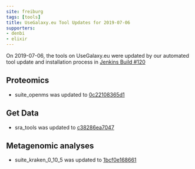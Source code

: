 ```yaml
---
site: freiburg
tags: [tools]
title: UseGalaxy.eu Tool Updates for 2019-07-06
supporters:
- denbi
- elixir
---
```


On 2019-07-06, the tools on UseGalaxy.eu were updated by our automated tool update and installation process in [Jenkins Build #120](https://build.galaxyproject.eu/job/usegalaxy-eu/job/install-tools/#120/)


## Proteomics

- suite_openms was updated to [0c22108365d1](https://toolshed.g2.bx.psu.edu/view/galaxyp/suite_openms/0c22108365d1)

## Get Data

- sra_tools was updated to [c38286ea7047](https://toolshed.g2.bx.psu.edu/view/iuc/sra_tools/c38286ea7047)

## Metagenomic analyses

- suite_kraken_0_10_5 was updated to [1bcf0e168661](https://toolshed.g2.bx.psu.edu/view/devteam/suite_kraken_0_10_5/1bcf0e168661)

